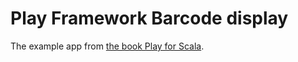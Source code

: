 Play Framework Barcode display
=====================================

The example app from [the book Play for Scala](http://www.manning.com/hilton/).
